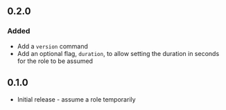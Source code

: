 ## 0.2.0

### Added
- Add a `version` command
- Add an optional flag, `duration`, to allow setting the duration in seconds for the role to be assumed

## 0.1.0

- Initial release - assume a role temporarily
